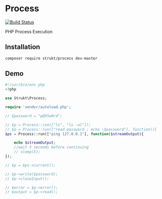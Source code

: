 # Process
[![Build Status](https://travis-ci.org/strukt/process.svg?branch=master)](https://travis-ci.org/strukt/process)


PHP Process Execution

## Installation

```sh
composer require strukt/process dev-master
```

## Demo

```php
#!/usr/bin/env php
<?php

use Strukt\Process;

require 'vendor/autoload.php';

// $password = "p@55w0rd";

// $p = Process::run(["ls", "ls -al"]);
// $p = Process::run(["read password ; echo \$password"], function(){
$ps = Process::run(["ping 127.0.0.1"], function($streamOutput){

	echo $streamOutput;
	//wait 5 seconds before continuing
	// sleep(5);
});

// $p = $ps->current();

// $p->write($password);
// $p->closeInput();

// $error = $p->error();
// $output = $p->read();
```
